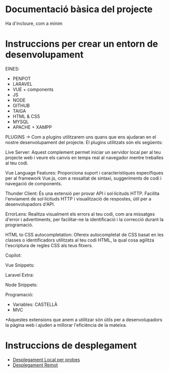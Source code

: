 # Documentació bàsica del projecte
Ha d'incloure, com a mínim

# Instruccions per crear un entorn de desenvolupament
EINES:
- PENPOT
- LARAVEL
- VUE + components
- JS
- NODE
- GITHUB
- TAIGA
- HTML & CSS
- MYSQL
- APACHE + XAMPP


PLUGINS -> Com a plugins utilitzarem uns quans que ens ajudaran en el nostre desenvolupament del projecte. El plugins utilitzats són els següents:

Live Server: Aquest complement permet iniciar un servidor local per al teu projecte web i veure els canvis en temps real al navegador mentre treballes al teu codi.

Vue Language Features: Proporciona suport i característiques específiques per al framework Vue.js, com a ressaltat de sintaxi, suggeriments de codi i navegació de components.

Thunder Client: És una extensió per provar API i sol·licituds HTTP. Facilita l'enviament de sol·licituds HTTP i visualització de respostes, útil per a desenvolupadors d'API.

ErrorLens: Realitza visualment els errors al teu codi, com ara missatges d'error i advertiments, per facilitar-ne la identificació i la correcció durant la programació.

HTML to CSS autocompletation: Ofereix autocompletat de CSS basat en les classes o identificadors utilitzats al teu codi HTML, la qual cosa agilitza l'escriptura de regles CSS als teus fitxers.

Copilot: 

Vue Snippets:

Laravel Extra: 

Node Snippets: 

Programació: 

- Variables: CASTELLÀ
- MVC



*Aquestes extensions que anem a utilitzar són útils per a desenvolupadors la pàgina web i ajuden a millorar l'eficiència de la mateixa.


# Instruccions de desplegament

- [Desplegament Local per probes](https://github.com/inspedralbes/tr2-MultipliCAT-G7/blob/docUpdate/doc/LocalDeploy.md)
- [Desplegament Remot](https://github.com/inspedralbes/tr2-MultipliCAT-G7/blob/docUpdate/doc/RemoteDeploy.pdf)